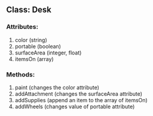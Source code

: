 ## Class: Desk

### Attributes:
1. color (string)
2. portable (boolean)
3. surfaceArea (integer, float)
4. itemsOn (array)

### Methods:
1. paint (changes the color attribute)
2. addAttachment (changes the surfaceArea attribute)
3. addSupplies (append an item to the array of itemsOn)
4. addWheels (changes value of portable attribute)
